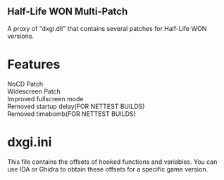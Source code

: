 ## Half-Life WON Multi-Patch
A proxy of "dxgi.dll" that contains several patches for Half-Life WON versions. 

# Features
NoCD Patch\
Widescreen Patch\
Improved fullscreen mode\
Removed startup delay(FOR NETTEST BUILDS)\
Removed timebomb(FOR NETTEST BUILDS)

# dxgi.ini
This file contains the offsets of hooked functions and variables. You can use IDA or Ghidra to obtain these offsets for a specific game version.
